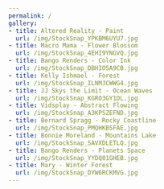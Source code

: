 ```yaml
---
permalink: /
gallery:
- title: Altered Reality - Paint
  url: /img/StockSnap_YPKBM6UYU7.jpg
- title: Macro Mama - Flower Blossom
  url: /img/StockSnap_4EHI9YNGVQ.jpg
- title: Bango Renders - Color Ink
  url: /img/StockSnap_DBHIOSA9CB.jpg
- title: Kelly Ishmael - Forest
  url: /img/StockSnap_ILNMJCWWG4.jpg
- title: JJ Skys the Limit - Ocean Waves
  url: /img/StockSnap_KGRO3GY1DL.jpg
- title: Vidsplay - Abstract Flowing
  url: /img/StockSnap_A3KPSZEFND.jpg
- title: Bernard Spragg - Rocky Coastline
  url: /img/StockSnap_PMQHKBSFAE.jpg
- title: Bonnie Moreland - Mountains Lake
  url: /img/StockSnap_SAVXDLETLQ.jpg
- title: Bango Renders - Planets Space
  url: /img/StockSnap_YYDQ01GHEB.jpg
- title: Mary - Winter Forest
  url: /img/StockSnap_DYW6RCKMVG.jpg
---
```


